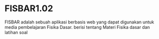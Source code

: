 # FISBAR1.02

FISBAR adalah sebuah aplikasi berbasis web yang dapat digunakan untuk media pembelajaran Fisika Dasar. berisi tentang Materi Fisika dasar dan latihan soal
